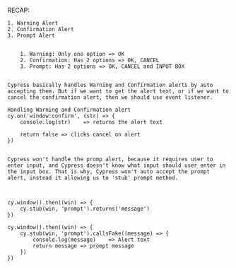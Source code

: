 RECAP:

	1. Warning Alert
	2. Confirmation Alert
	3. Prompt Alert


		1. Warning: Only one option => OK
		2. Confirmation: Has 2 options => OK, CANCEL
		3. Prompt: Has 2 options => OK, CANCEL and INPUT BOX


	Cypress basically handles Warning and Confirmation alerts by auto accepting them. But if we want to get the alert text, or if we want to cancel the confirmation alert, then we should use event listener.

	Handling Warning and Confirmation alert
	cy.on('window:confirm', (str) => {
		console.log(str)	=> returns the alert text

		return false => clicks cancel on alert 
	})


	Cypress won't handle the promp alert, because it requires user to enter input, and Cypress doesn't know what input should user enter in the input box. That is why, Cypress won't auto accept the prompt alert, instead it allowing us to 'stub' prompt method.



	cy.window().then((win) => {
		cy.stub(win, 'prompt').returns('message')
	})

	cy.window().then((win) => {
		cy.stub(win, 'prompt').callsFake((message) => {
			console.log(message) 	=> Alert text
			return message => prompt message
		})
	})
    